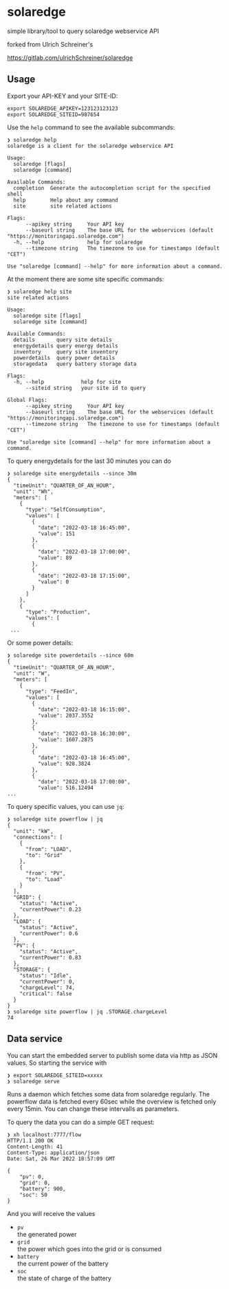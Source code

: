 # solaredge

simple library/tool to query solaredge webservice API

forked from Ulrich Schreiner's

https://gitlab.com/ulrichSchreiner/solaredge

## Usage

Export your API-KEY and your SITE-ID:
~~~
export SOLAREDGE_APIKEY=123123123123
export SOLAREDGE_SITEID=987654
~~~

Use the `help` command to see the available subcommands:

~~~
❯ solaredge help
solaredge is a client for the solaredge webservice API

Usage:
  solaredge [flags]
  solaredge [command]

Available Commands:
  completion  Generate the autocompletion script for the specified shell
  help        Help about any command
  site        site related actions

Flags:
      --apikey string     Your API key
      --baseurl string    The base URL for the webservices (default "https://monitoringapi.solaredge.com")
  -h, --help              help for solaredge
      --timezone string   The timezone to use for timestamps (default "CET")

Use "solaredge [command] --help" for more information about a command.
~~~

At the moment there are some site specific commands:

~~~
❯ solaredge help site
site related actions

Usage:
  solaredge site [flags]
  solaredge site [command]

Available Commands:
  details       query site details
  energydetails query energy details
  inventory     query site inventory
  powerdetails  query power details
  storagedata   query battery storage data

Flags:
  -h, --help            help for site
      --siteid string   your site id to query

Global Flags:
      --apikey string     Your API key
      --baseurl string    The base URL for the webservices (default "https://monitoringapi.solaredge.com")
      --timezone string   The timezone to use for timestamps (default "CET")

Use "solaredge site [command] --help" for more information about a command.
~~~

To query energydetails for the last 30 minutes you can do

~~~
❯ solaredge site energydetails --since 30m
{
  "timeUnit": "QUARTER_OF_AN_HOUR",
  "unit": "Wh",
  "meters": [
    {
      "type": "SelfConsumption",
      "values": [
        {
          "date": "2022-03-18 16:45:00",
          "value": 151
        },
        {
          "date": "2022-03-18 17:00:00",
          "value": 89
        },
        {
          "date": "2022-03-18 17:15:00",
          "value": 0
        }
      ]
    },
    {
      "type": "Production",
      "values": [
        {
 ...
~~~

Or some power details:

~~~
❯ solaredge site powerdetails --since 60m
{
  "timeUnit": "QUARTER_OF_AN_HOUR",
  "unit": "W",
  "meters": [
    {
      "type": "FeedIn",
      "values": [
        {
          "date": "2022-03-18 16:15:00",
          "value": 2037.3552
        },
        {
          "date": "2022-03-18 16:30:00",
          "value": 1607.2875
        },
        {
          "date": "2022-03-18 16:45:00",
          "value": 928.3824
        },
        {
          "date": "2022-03-18 17:00:00",
          "value": 516.12494
...
~~~

To query specific values, you can use `jq`:
~~~
❯ solaredge site powerflow | jq
{
  "unit": "kW",
  "connections": [
    {
      "from": "LOAD",
      "to": "Grid"
    },
    {
      "from": "PV",
      "to": "Load"
    }
  ],
  "GRID": {
    "status": "Active",
    "currentPower": 0.23
  },
  "LOAD": {
    "status": "Active",
    "currentPower": 0.6
  },
  "PV": {
    "status": "Active",
    "currentPower": 0.83
  },
  "STORAGE": {
    "status": "Idle",
    "currentPower": 0,
    "chargeLevel": 74,
    "critical": false
  }
}
❯ solaredge site powerflow | jq .STORAGE.chargeLevel
74
~~~

## Data service

You can start the embedded server to publish some data via http as JSON values.
So starting the service with
~~~
❯ export SOLAREDGE_SITEID=xxxxx
❯ solaredge serve
~~~
Runs a daemon which fetches some data from solaredge regularly. The powerflow
data is fetched every 60sec while the overview is fetched only every 15min. You
can change these intervalls as parameters.

To query the data you can do a simple GET request:
~~~
❯ xh localhost:7777/flow
HTTP/1.1 200 OK
Content-Length: 41
Content-Type: application/json
Date: Sat, 26 Mar 2022 18:57:09 GMT

{
    "pv": 0,
    "grid": 0,
    "battery": 900,
    "soc": 50
}
~~~

And you will receive the values

 - `pv`<br>
   the generated power
 - `grid`<br>
   the power which goes into the grid or is consumed
 - `battery`<br>
   the current power of the battery
 - `soc`<br>
   the state of charge of the battery